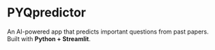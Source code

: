 # PYQpredictor
An AI-powered app that predicts important questions from past papers.   Built with **Python + Streamlit**.  
